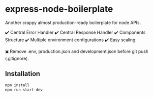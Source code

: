 # express-node-boilerplate
Another crappy almost production-ready boilerplate for node APIs.

✔️ Central Error Handler
✔️ Central Response Handler
✔️ Components Structure
✔️ Multiple environment configurations
✔️ Easy scaling

✖️ Remove .env, production.json and development.json before git push (.gitignore).

## Installation

```bash
npm install
npm run start-dev
```
